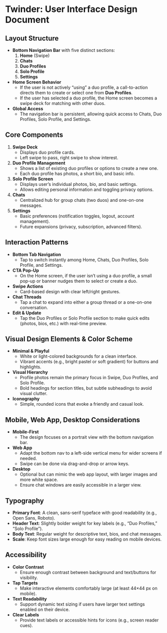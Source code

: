 # Twinder: User Interface Design Document

## Layout Structure
- **Bottom Navigation Bar** with five distinct sections:
  1. **Home** (Swipe)
  2. **Chats**
  3. **Duo Profiles**
  4. **Solo Profile**
  5. **Settings**
- **Home Screen Behavior**  
  - If the user is not actively “using” a duo profile, a call-to-action directs them to create or select one from **Duo Profiles**.  
  - If the user has selected a duo profile, the Home screen becomes a swipe deck for matching with other duos.
- **Global Access**  
  - The navigation bar is persistent, allowing quick access to Chats, Duo Profiles, Solo Profile, and Settings.

## Core Components
1. **Swipe Deck**  
   - Displays duo profile cards.  
   - Left swipe to pass, right swipe to show interest.
2. **Duo Profile Management**  
   - Shows a list of existing duo profiles or options to create a new one.  
   - Each duo profile has photos, a short bio, and basic info.
3. **Solo Profile Screen**  
   - Displays user’s individual photos, bio, and basic settings.  
   - Allows editing personal information and toggling privacy options.
4. **Chats**  
   - Centralized hub for group chats (two duos) and one-on-one messages.
5. **Settings**  
   - Basic preferences (notification toggles, logout, account management).  
   - Future expansions (privacy, subscription, advanced filters).

## Interaction Patterns
- **Bottom Tab Navigation**  
  - Tap to switch instantly among Home, Chats, Duo Profiles, Solo Profile, and Settings.
- **CTA Pop-Up**  
  - On the Home screen, if the user isn’t using a duo profile, a small pop-up or banner nudges them to select or create a duo.
- **Swipe Actions**  
  - Card-based design with clear left/right gestures.
- **Chat Threads**  
  - Tap a chat to expand into either a group thread or a one-on-one conversation.
- **Edit & Update**  
  - Tap the Duo Profiles or Solo Profile section to make quick edits (photos, bios, etc.) with real-time preview.

## Visual Design Elements & Color Scheme
- **Minimal & Playful**  
  - White or light-colored backgrounds for a clean interface.  
  - Vibrant accents (e.g., bright pastel or soft gradient) for buttons and highlights.
- **Visual Hierarchy**  
  - Profile photos remain the primary focus in Swipe, Duo Profiles, and Solo Profile.  
  - Bold headings for section titles, but subtle subheadings to avoid visual clutter.
- **Iconography**  
  - Simple, rounded icons that evoke a friendly and casual look.

## Mobile, Web App, Desktop Considerations
- **Mobile-First**  
  - The design focuses on a portrait view with the bottom navigation bar.
- **Web App**  
  - Adapt the bottom nav to a left-side vertical menu for wider screens if needed.  
  - Swipe can be done via drag-and-drop or arrow keys.
- **Desktop**  
  - Optional but can mimic the web app layout, with larger images and more white space.  
  - Ensure chat windows are easily accessible in a larger view.

## Typography
- **Primary Font**: A clean, sans-serif typeface with good readability (e.g., Open Sans, Roboto).  
- **Header Text**: Slightly bolder weight for key labels (e.g., “Duo Profiles,” “Solo Profile”).  
- **Body Text**: Regular weight for descriptive text, bios, and chat messages.  
- **Scale**: Keep font sizes large enough for easy reading on mobile devices.

## Accessibility
- **Color Contrast**  
  - Ensure enough contrast between background and text/buttons for visibility.  
- **Tap Targets**  
  - Make interactive elements comfortably large (at least 44×44 px on mobile).
- **Text Readability**  
  - Support dynamic text sizing if users have larger text settings enabled on their device.  
- **Clear Labels**  
  - Provide text labels or accessible hints for icons (e.g., screen reader cues).
